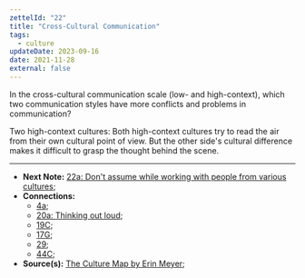 ```yaml
---
zettelId: "22"
title: "Cross-Cultural Communication"
tags:
  - culture
updateDate: 2023-09-16
date: 2021-11-28
external: false
---
```


In the cross-cultural communication scale (low- and high-context), which two communication styles have more conflicts and problems in communication?

Two high-context cultures: Both high-context cultures try to read the air from their own cultural point of view. But the other side's cultural difference makes it difficult to grasp the thought behind the scene.

---

- **Next Note:** [22a: Don't assume while working with people from various cultures](/notes/22a/);
- **Connections:**
  - [4a](/notes/4a/);
  - [20a: Thinking out loud](/notes/20a/);
  - [19C](/notes/19c/);
  - [17G](/notes/17g/);
  - [29](/notes/29/);
  - [44C](/notes/44c/);
- **Source(s):** [The Culture Map by Erin Meyer](/high-productivity-and-clear-communication-in-different-cultures/);
